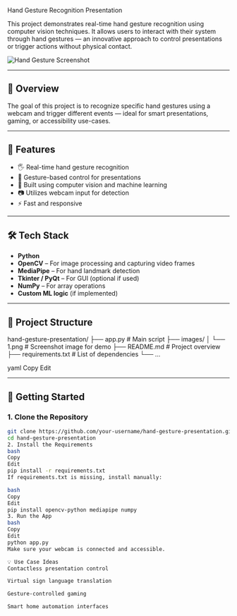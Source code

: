 Hand Gesture Recognition Presentation

This project demonstrates real-time hand gesture recognition using computer vision techniques. It allows users to interact with their system through hand gestures — an innovative approach to control presentations or trigger actions without physical contact.

![Hand Gesture Screenshot](images/1.png)

---

## 📌 Overview

The goal of this project is to recognize specific hand gestures using a webcam and trigger different events — ideal for smart presentations, gaming, or accessibility use-cases.

---

## 🧠 Features

- 🖐️ Real-time hand gesture recognition  
- 🎯 Gesture-based control for presentations  
- 🧠 Built using computer vision and machine learning  
- 📷 Utilizes webcam input for detection  
- ⚡ Fast and responsive

---

## 🛠️ Tech Stack

- **Python**
- **OpenCV** – For image processing and capturing video frames  
- **MediaPipe** – For hand landmark detection  
- **Tkinter / PyQt** – For GUI (optional if used)  
- **NumPy** – For array operations  
- **Custom ML logic** (if implemented)

---

## 📂 Project Structure

hand-gesture-presentation/ ├── app.py # Main script ├── images/ │ └── 1.png # Screenshot image for demo ├── README.md # Project overview ├── requirements.txt # List of dependencies └── ...

yaml
Copy
Edit

---

## 🚀 Getting Started

### 1. Clone the Repository

```bash
git clone https://github.com/your-username/hand-gesture-presentation.git
cd hand-gesture-presentation
2. Install the Requirements
bash
Copy
Edit
pip install -r requirements.txt
If requirements.txt is missing, install manually:

bash
Copy
Edit
pip install opencv-python mediapipe numpy
3. Run the App
bash
Copy
Edit
python app.py
Make sure your webcam is connected and accessible.

💡 Use Case Ideas
Contactless presentation control

Virtual sign language translation

Gesture-controlled gaming

Smart home automation interfaces
